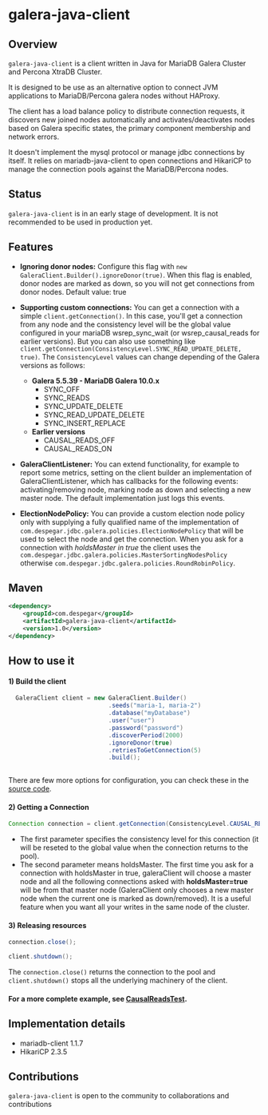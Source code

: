 galera-java-client
======

## Overview

`galera-java-client` is a client written in Java for MariaDB Galera Cluster and Percona XtraDB Cluster.

It is designed to be use as an alternative option to connect JVM applications to MariaDB/Percona galera nodes without HAProxy. 

The client has a load balance policy to distribute connection requests, it discovers new joined nodes automatically and activates/deactivates nodes based on Galera specific states, the primary component membership and network errors.

It doesn't implement the mysql protocol or manage jdbc connections by itself. It relies on mariadb-java-client to open connections and HikariCP to manage the connection pools against the MariaDB/Percona nodes.


## Status

`galera-java-client` is in an early stage of development. It is not recommended to be used in production yet.

## Features

* **Ignoring donor nodes:** Configure this flag with `new GaleraClient.Builder().ignoreDonor(true)`. When this flag is enabled, donor nodes are marked as down, so you will not get connections from donor nodes. Default value: true

* **Supporting custom connections:**  You can get a connection with a simple `client.getConnection()`. In this case, you'll get a connection from any node and the consistency level will be the global value configured in your mariaDB wsrep_sync_wait (or wsrep_causal_reads for earlier versions).
But you can also use something like `client.getConnection(ConsistencyLevel.SYNC_READ_UPDATE_DELETE, true)`. The
`ConsistencyLevel` values can change depending of the Galera versions as follows: 
  * **Galera 5.5.39 - MariaDB Galera 10.0.x**
    * SYNC_OFF
    * SYNC_READS
    * SYNC_UPDATE_DELETE
    * SYNC_READ_UPDATE_DELETE
    * SYNC_INSERT_REPLACE
  * **Earlier versions**
    * CAUSAL_READS_OFF
    * CAUSAL_READS_ON

* **GaleraClientListener:** You can extend functionality, for example to report some metrics, setting on the client builder an implementation of GaleraClientListener, which has callbacks for the following events: activating/removing node, marking node as down and selecting a new master node. The default implementation just logs this events.       

* **ElectionNodePolicy:** You can provide a custom election node policy only with supplying a fully qualified name of the implementation of `com.despegar.jdbc.galera.policies.ElectionNodePolicy` that will be used to select the node and get the connection. When you ask for a connection with *holdsMaster in true* the client uses the `com.despegar.jdbc.galera.policies.MasterSortingNodesPolicy` otherwise `com.despegar.jdbc.galera.policies.RoundRobinPolicy`.

## Maven

```xml
<dependency>
    <groupId>com.despegar</groupId>
    <artifactId>galera-java-client</artifactId>
    <version>1.0</version>
</dependency>
```

## How to use it

#### 1) Build the client

```java
  GaleraClient client = new GaleraClient.Builder()
                            .seeds("maria-1, maria-2")
                            .database("myDatabase")
                            .user("user")
                            .password("password")
                            .discoverPeriod(2000)
                            .ignoreDonor(true)
                            .retriesToGetConnection(5)
                            .build();
  
```
There are few more options for configuration, you can check these in the [source code].

#### 2) Getting a Connection

```java
Connection connection = client.getConnection(ConsistencyLevel.CAUSAL_READS_ON, false);
```
- The first parameter specifies the consistency level for this connection (it will be reseted to the global value when the connection returns to the pool). 
- The second parameter means holdsMaster. The first time you ask for a connection with holdsMaster in true, galeraClient will choose a master node and all the following connections asked with **holdsMaster=true** will be from that master node (GaleraClient only chooses a new master node when the current one is marked as down/removed). It is a useful feature when you want all your writes in the same node of the cluster.   

#### 3) Releasing resources
```java
connection.close();

client.shutdown();
```
The `connection.close()` returns the connection to the pool and `client.shutdown()`  stops all the underlying machinery of the client.   

#### For a more complete example, see [CausalReadsTest].

## Implementation details

  * mariadb-client 1.1.7
  * HikariCP 2.3.5

## Contributions

`galera-java-client` is open to the community to collaborations and contributions

[source code]: https://github.com/despegar/galera-java-client/blob/master/src/main/java/com/despegar/jdbc/galera/GaleraClient.java#L229

[CausalReadsTest]:https://github.com/despegar/galera-java-client/blob/master/src/test/java/com/despegar/jdbc/galera/CausalReadsTest.java
